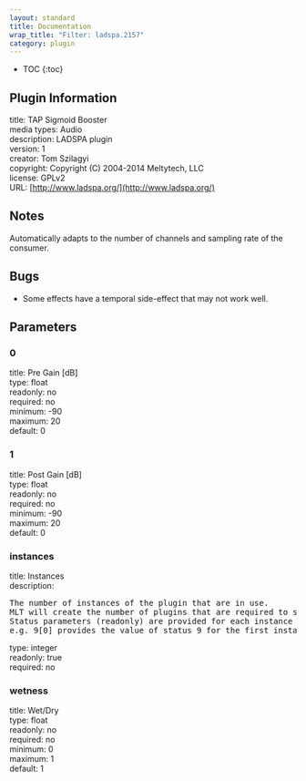 ```yaml
---
layout: standard
title: Documentation
wrap_title: "Filter: ladspa.2157"
category: plugin
---
```

* TOC
{:toc}

## Plugin Information

title: TAP Sigmoid Booster  
media types:
Audio  
description: LADSPA plugin  
version: 1  
creator: Tom Szilagyi  
copyright: Copyright (C) 2004-2014 Meltytech, LLC  
license: GPLv2  
URL: [http://www.ladspa.org/](http://www.ladspa.org/)  

## Notes

Automatically adapts to the number of channels and sampling rate of the consumer.

## Bugs

* Some effects have a temporal side-effect that may not work well.


## Parameters

### 0

title: Pre Gain [dB]    
type: float  
readonly: no  
required: no  
minimum: -90  
maximum: 20  
default: 0  

### 1

title: Post Gain [dB]    
type: float  
readonly: no  
required: no  
minimum: -90  
maximum: 20  
default: 0  

### instances

title: Instances    
description:
<pre>
The number of instances of the plugin that are in use.
MLT will create the number of plugins that are required to support the number of audio channels.
Status parameters (readonly) are provided for each instance and are accessed by specifying the instance number after the identifier (starting at zero).
e.g. 9[0] provides the value of status 9 for the first instance.
</pre>
type: integer  
readonly: true  
required: no  

### wetness

title: Wet/Dry    
type: float  
readonly: no  
required: no  
minimum: 0  
maximum: 1  
default: 1  

